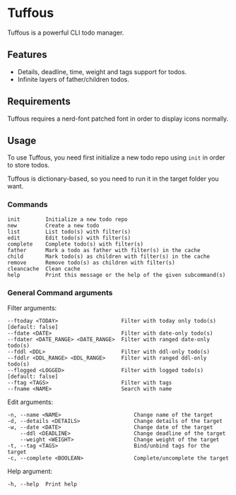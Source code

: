 # Tuffous

Tuffous is a powerful CLI todo manager.

## Features

- Details, deadline, time, weight and tags support for todos.
- Infinite layers of father/children todos.

## Requirements

Tuffous requires a nerd-font patched font in order to display icons normally.

## Usage

To use Tuffous, you need first initialize a new todo repo using `init` in order to store todos.

Tuffous is dictionary-based, so you need to run it in the target folder you want.

### Commands

```
init        Initialize a new todo repo
new         Create a new todo
list        List todo(s) with filter(s)
edit        Edit todo(s) with filter(s)
complete    Complete todo(s) with filter(s)
father      Mark a todo as father with filter(s) in the cache
child       Mark todo(s) as children with filter(s) in the cache
remove      Remove todo(s) as children with filter(s)
cleancache  Clean cache
help        Print this message or the help of the given subcommand(s)
```

### General Command arguments

Filter arguments:

```
--ftoday <TODAY>                    Filter with today only todo(s) [default: false]
--fdate <DATE>                      Filter with date-only todo(s)
--fdater <DATE_RANGE> <DATE_RANGE>  Filter with ranged date-only todo(s)
--fddl <DDL>                        Filter with ddl-only todo(s)
--fddlr <DDL_RANGE> <DDL_RANGE>     Filter with ranged ddl-only todo(s)
--flogged <LOGGED>                  Filter with logged todo(s) [default: false]
--ftag <TAGS>                       Filter with tags
--fname <NAME>                      Search with name
```

Edit arguments:

```
-n, --name <NAME>                       Change name of the target
-d, --details <DETAILS>                 Change details of the target
-w, --date <DATE>                       Change date of the target
    --ddl <DEADLINE>                    Change deadline of the target
    --weight <WEIGHT>                   Change weight of the target
-t, --tag <TAGS>                        Bind/unbind tags for the target
-c, --complete <BOOLEAN>                Complete/uncomplete the target
```

Help argument:

```
-h, --help  Print help
```

